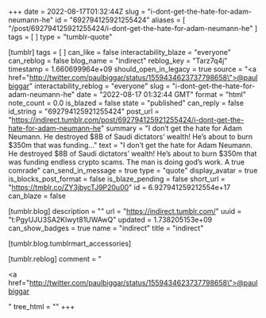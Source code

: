 +++
date = 2022-08-17T01:32:44Z
slug = "i-dont-get-the-hate-for-adam-neumann-he"
id = "692794125921255424"
aliases = [ "/post/692794125921255424/i-dont-get-the-hate-for-adam-neumann-he" ]
tags = [ ]
type = "tumblr-quote"

[tumblr]
tags = [ ]
can_like = false
interactability_blaze = "everyone"
can_reblog = false
blog_name = "indirect"
reblog_key = "Tarz7q4j"
timestamp = 1.660699964e+09
should_open_in_legacy = true
source = "<a href=\"http://twitter.com/paulbiggar/status/1559434623737798658\">@paulbiggar</a>"
interactability_reblog = "everyone"
slug = "i-dont-get-the-hate-for-adam-neumann-he"
date = "2022-08-17 01:32:44 GMT"
format = "html"
note_count = 0.0
is_blazed = false
state = "published"
can_reply = false
id_string = "692794125921255424"
post_url = "https://indirect.tumblr.com/post/692794125921255424/i-dont-get-the-hate-for-adam-neumann-he"
summary = "I don’t get the hate for Adam Neumann. He destroyed $8B of Saudi dictators’ wealth! He’s about to burn $350m that was funding..."
text = "I don&rsquo;t get the hate for Adam Neumann. He destroyed $8B of Saudi dictators&rsquo; wealth! He&rsquo;s about to burn $350m that was funding endless crypto scams. The man is doing god&rsquo;s work. A true comrade"
can_send_in_message = true
type = "quote"
display_avatar = true
is_blocks_post_format = false
is_blaze_pending = false
short_url = "https://tmblr.co/ZY3jbycTJ9P20u00"
id = 6.927941259212554e+17
can_blaze = false

[tumblr.blog]
description = ""
url = "https://indirect.tumblr.com/"
uuid = "t:PgyUJU3SA2Klwyt81UWAwQ"
updated = 1.738205153e+09
can_show_badges = true
name = "indirect"
title = "indirect"

[tumblr.blog.tumblrmart_accessories]

[tumblr.reblog]
comment = "<p><a href=\"http://twitter.com/paulbiggar/status/1559434623737798658\">@paulbiggar</a></p>"
tree_html = ""
+++
